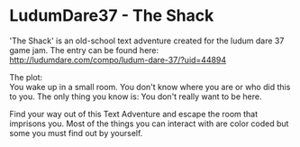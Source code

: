 # LudumDare37 - The Shack

'The Shack' is an old-school text adventure created for the ludum dare 37 game jam.
The entry can be found here: http://ludumdare.com/compo/ludum-dare-37/?uid=44894


The plot:  
You wake up in a small room. 
You don't know where you are or who did this to you. 
The only thing you know is: 
You don't really want to be here.  

Find your way out of this Text Adventure and escape the room that imprisons you. 
Most of the things you can interact with are color coded but some you must find out by yourself. 
